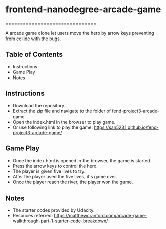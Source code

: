 # frontend-nanodegree-arcade-game
===============================

A arcade game clone let users move the hero by arrow keys preventing from collide with the bugs.

## Table of Contents

- Instructions
- Game Play
- Notes

## Instructions

- Download the repository
- Extract the zip file and navigate to the folder of fend-project3-arcade-game
- Open the index.html in the browser to play game.
- Or use following link to play the game: https://san5231.github.io/fend-project3-arcade-game/

## Game Play

- Once the index.html is opened in the browser, the game is started.
- Press the arrow keys to control the hero.
- The player is given five lives to try.
- After the player used the five lives, it's game over.
- Once the player reach the river, the player won the game.

## Notes 

- The starter codes provided by Udacity.
- Resouces referred: 
https://matthewcranford.com/arcade-game-walkthrough-part-1-starter-code-breakdown/